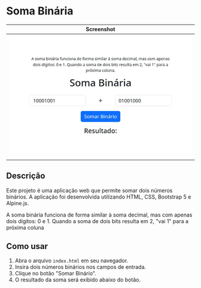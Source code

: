 # Soma Binária

|Screenshot|
|---|
|![Soma Binária](screenshot.webp)|

## Descrição

Este projeto é uma aplicação web que permite somar dois números binários. A aplicação foi desenvolvida utilizando HTML, CSS, Bootstrap 5 e Alpine.js.

A soma binária funciona de forma similar à soma decimal, mas com apenas dois dígitos: 0 e 1. Quando a soma de dois bits resulta em 2, "vai 1" para a próxima coluna

## Como usar

1.  Abra o arquivo `index.html` em seu navegador.
2.  Insira dois números binários nos campos de entrada.
3.  Clique no botão "Somar Binário".
4.  O resultado da soma será exibido abaixo do botão.


